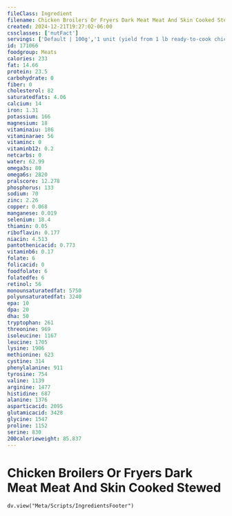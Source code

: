 ```yaml
---
fileClass: Ingredient
filename: Chicken Broilers Or Fryers Dark Meat Meat And Skin Cooked Stewed
created: 2024-12-21T19:27:02-06:00
cssclasses: ['nutFact']
servings: ['Default | 100g','1 unit (yield from 1 lb ready-to-cook chicken) | 110','1/2 chicken, bone removed | 184']
id: 171066
foodgroup: Meats
calories: 233
fat: 14.66
protein: 23.5
carbohydrate: 0
fiber: 0
cholesterol: 82
saturatedfats: 4.06
calcium: 14
iron: 1.31
potassium: 166
magnesium: 18
vitaminaiu: 186
vitaminarae: 56
vitaminc: 0
vitaminb12: 0.2
netcarbs: 0
water: 62.99
omega3s: 80
omega6s: 2820
pralscore: 12.278
phosphorus: 133
sodium: 70
zinc: 2.26
copper: 0.068
manganese: 0.019
selenium: 18.4
thiamin: 0.05
riboflavin: 0.177
niacin: 4.513
pantothenicacid: 0.773
vitaminb6: 0.17
folate: 6
folicacid: 0
foodfolate: 6
folatedfe: 6
retinol: 56
monounsaturatedfat: 5750
polyunsaturatedfat: 3240
epa: 10
dpa: 20
dha: 50
tryptophan: 261
threonine: 969
isoleucine: 1167
leucine: 1705
lysine: 1906
methionine: 623
cystine: 314
phenylalanine: 911
tyrosine: 754
valine: 1139
arginine: 1477
histidine: 687
alanine: 1376
asparticacid: 2095
glutamicacid: 3428
glycine: 1547
proline: 1152
serine: 830
200calorieweight: 85.837
---
```


# Chicken Broilers Or Fryers Dark Meat Meat And Skin Cooked Stewed

```dataviewjs
dv.view("Meta/Scripts/IngredientsFooter")
```